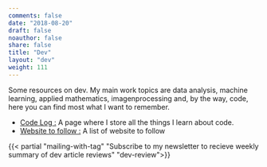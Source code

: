 ```yaml
---
comments: false
date: "2018-08-20"
draft: false
noauthor: false
share: false
title: "Dev"
layout: "dev"
weight: 111
---
```


Some resources on dev. My main work topics are data analysis, machine learning, applied mathematics, imagenprocessing and, by the way, code, here you can find most what I want to remember.

- [Code Log :](/dev/code-log/) A page where I store all the things I learn about code.
- [Website to follow :](/dev/to-follow) A list of website to follow

{{< partial "mailing-with-tag" "Subscribe to my newsletter to recieve weekly summary of dev article reviews" "dev-review">}}



